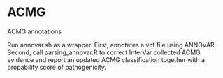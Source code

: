 # ACMG
ACMG annotations

Run annovar.sh as a wrapper. First, annotates a vcf file using ANNOVAR. Second, call parsing_annovar.R to correct InterVar collected ACMG evidence and report an updated ACMG classification together with a propability score of pathogenicity.
